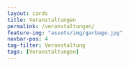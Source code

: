 ```yaml
---
layout: cards
title: Veranstaltungen
permalink: /veranstaltungen/
feature-img: "assets/img/garbage.jpg"
navbar-pos: 4
tag-filter: Veranstaltung
tags: [Veranstaltungen]
---
```

